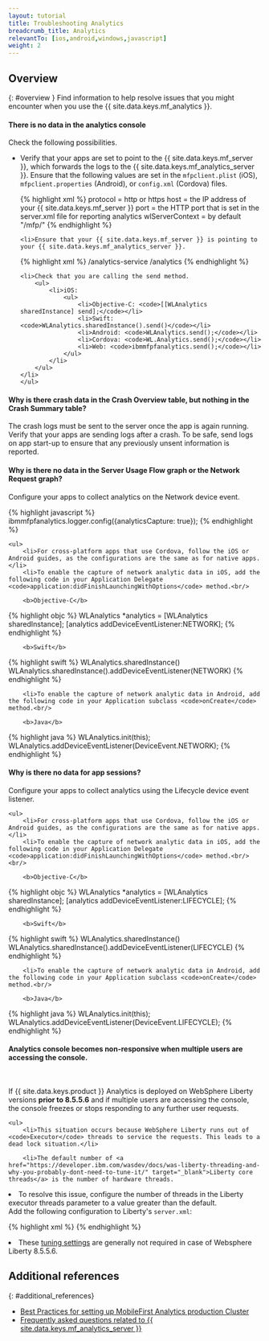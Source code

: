 ```yaml
---
layout: tutorial
title: Troubleshooting Analytics
breadcrumb_title: Analytics
relevantTo: [ios,android,windows,javascript]
weight: 2
---
```

<!-- NLS_CHARSET=UTF-8 -->
## Overview
{: #overview }
Find information to help resolve issues that you might encounter when you use the {{ site.data.keys.mf_analytics }}.

<div class="panel panel-default">
  <div class="panel-heading"><h4>There is no data in the analytics console</h4></div>
  <div class="panel-body">
  <p>Check the following possibilities.</p>
  <ul>
    <li>Verify that your apps are set to point to the {{ site.data.keys.mf_server }}, which forwards the logs to the {{ site.data.keys.mf_analytics_server }}. Ensure that the following values are set in the <code>mfpclient.plist</code> (iOS),  <code>mfpclient.properties</code> (Android), or <code>config.xml</code> (Cordova) files.

{% highlight xml %}
protocol = http or https
host = the IP address of your {{ site.data.keys.mf_server }}
port = the HTTP port that is set in the server.xml file for reporting analytics
wlServerContext = by default "/mfp/"
{% endhighlight %}</li>

    <li>Ensure that your {{ site.data.keys.mf_server }} is pointing to your {{ site.data.keys.mf_analytics_server }}.

{% highlight xml %}
/analytics-service
/analytics
{% endhighlight %}</li>

    <li>Check that you are calling the send method.
        <ul>
            <li>iOS:
                <ul>
                    <li>Objective-C: <code>[[WLAnalytics sharedInstance] send];</code></li>
                    <li>Swift:  <code>WLAnalytics.sharedInstance().send()</code></li>
                    <li>Android: <code>WLAnalytics.send();</code></li>
                    <li>Cordova: <code>WL.Analytics.send();</code></li>
                    <li>Web: <code>ibmmfpfanalytics.send();</code></li>
                </ul>
            </li>
        </ul>
    </li>
    </ul>
  </div>
</div>

<div class="panel panel-default">
  <div class="panel-heading"><h4>Why is there crash data in the Crash Overview table, but nothing in the Crash Summary table?</h4></div>
  <div class="panel-body">
    <p>The crash logs must be sent to the server once the app is again running. Verify that your apps are sending logs after a crash. To be safe, send logs on app start-up to ensure that any previously unsent information is reported.</p>
  </div>
</div>

<div class="panel panel-default">
  <div class="panel-heading"><h4>Why is there no data in the Server Usage Flow graph or the Network Request graph?</h4></div>
  <div class="panel-body">
    <p>Configure your apps to collect analytics on the Network device event.</p>

{% highlight javascript %}
ibmmfpfanalytics.logger.config({analyticsCapture: true});
{% endhighlight %}

    <ul>
        <li>For cross-platform apps that use Cordova, follow the iOS or Android guides, as the configurations are the same as for native apps.</li>
        <li>To enable the capture of network analytic data in iOS, add the following code in your Application Delegate <code>application:didFinishLaunchingWithOptions</code> method.<br/>

        <b>Objective-C</b>

{% highlight objc %}
WLAnalytics *analytics = [WLAnalytics sharedInstance];
[analytics addDeviceEventListener:NETWORK];
{% endhighlight %}

        <b>Swift</b>

{% highlight swift %}
WLAnalytics.sharedInstance()
WLAnalytics.sharedInstance().addDeviceEventListener(NETWORK)
{% endhighlight %}</li>

        <li>To enable the capture of network analytic data in Android, add the following code in your Application subclass <code>onCreate</code> method.<br/>

        <b>Java</b>
{% highlight java %}
WLAnalytics.init(this);
WLAnalytics.addDeviceEventListener(DeviceEvent.NETWORK);
{% endhighlight %}</li>
    </ul>
  </div>
</div>

<div class="panel panel-default">
  <div class="panel-heading"><h4>Why is there no data for app sessions?</h4></div>
  <div class="panel-body">
    <p>Configure your apps to collect analytics using the Lifecycle device event listener.</p>

    <ul>
        <li>For cross-platform apps that use Cordova, follow the iOS or Android guides, as the configurations are the same as for native apps.</li>
        <li>To enable the capture of network analytic data in iOS, add the following code in your Application Delegate <code>application:didFinishLaunchingWithOptions</code> method.<br/><br/>

        <b>Objective-C</b>

{% highlight objc %}
WLAnalytics *analytics = [WLAnalytics sharedInstance];
[analytics addDeviceEventListener:LIFECYCLE];
{% endhighlight %}

        <b>Swift</b>

{% highlight swift %}
WLAnalytics.sharedInstance()
WLAnalytics.sharedInstance().addDeviceEventListener(LIFECYCLE)
{% endhighlight %}</li>

        <li>To enable the capture of network analytic data in Android, add the following code in your Application subclass <code>onCreate</code> method.<br/>

        <b>Java</b>

{% highlight java %}
WLAnalytics.init(this);
WLAnalytics.addDeviceEventListener(DeviceEvent.LIFECYCLE);
{% endhighlight %}</li>
    </ul>
  </div>
</div>

<div class="panel panel-default">
  <div class="panel-heading"><h4>Analytics console becomes non-responsive when multiple users are accessing the console.</h4></div>
  <div class="panel-body">
  <br>
    <p>If {{ site.data.keys.product }} Analytics is deployed on WebSphere Liberty versions <b>prior to 8.5.5.6</b> and if multiple users are accessing the console, the console freezes or stops responding to any further user requests.
</p>

    <ul>
        <li>This situation occurs because WebSphere Liberty runs out of <code>Executor</code> threads to service the requests. This leads to a dead lock situation.</li>

        <li>The default number of <a href="https://developer.ibm.com/wasdev/docs/was-liberty-threading-and-why-you-probably-dont-need-to-tune-it/" target="_blank">Liberty core threads</a> is the number of hardware threads.
</li>
        <li>To resolve this issue, configure the number of threads in the Liberty executor threads parameter to a value greater than the default.
<br/>
Add the following configuration to Liberty's <code>server.xml</code>:
<br/>

{% highlight xml %}
<executor name="LargeThreadPool" id="default" coreThreads="80" maxThreads="80" keepAlive="60s" stealPolicy="STRICT" rejectedWorkPolicy="CALLER_RUNS" />
{% endhighlight %}</li>
<li>These <a href="https://www.ibm.com/support/knowledgecenter/SSAW57_liberty/com.ibm.websphere.wlp.nd.multiplatform.doc/ae/twlp_tun.html" target="_blank">tuning settings</a> are generally not required in case of Websphere Liberty 8.5.5.6.</li>
    </ul>
  </div>
</div>

## Additional references
{: #additional_references}

* [Best Practices for setting up MobileFirst Analytics production Cluster](../../analytics/bestpractices-prod/)
* [Frequently asked questions related to {{ site.data.keys.mf_analytics_server }}](../../analytics/bestpractices-prod/faq/)
